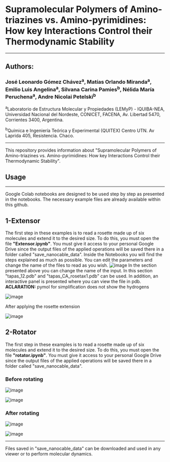 # Supramolecular Polymers of Amino-triazines vs. Amino-pyrimidines: How key Interactions Control their Thermodynamic Stability 
-----------------------------------------------------------------------------------------------------------------------------------------

## Authors: 
### José Leonardo Gómez Chávez<sup>a</sup>, Matías Orlando Miranda<sup>a</sup>, Emilio Luis Angelina<sup>a</sup>, Silvana Carina Pamies<sup>b</sup>, Nélida María Peruchena<sup>a</sup>, Andre Nicolai Petelski<sup>b</sup>

<sup>a</sup>Laboratorio de Estructura Molecular y Propiedades (LEMyP) - IQUIBA-NEA, Universidad Nacional del Nordeste, CONICET, FACENA, Av. Libertad
5470, Corrientes 3400, Argentina.

<sup>b</sup>Química e Ingeniería Teórica y Experimental (QUITEX) Centro UTN. Av Laprida 405, Resistencia. Chaco.



------------------------------------------------------------------------------------------------------------------------------------------
This repository provides information about "Supramolecular Polymers of Amino-triazines vs. Amino-pyrimidines: How key Interactions Control their Thermodynamic Stability".


##   Usage
------------------------------------------------------------------------------------------------------------------------------------------
Google Colab notebooks are designed to be used step by step as presented in the notebooks. The necessary example files are already available within this github.

##  1-Extensor
The first step in these examples is to read a rosette made up of six molecules and extend it to the desired size.
To do this, you must open the file **"Extensor.ipynb"**.
You must give it access to your personal Google Drive since the output files of the applied operations will be saved there in a folder called "save_nanocable_data".
Inside the Notebooks you will find the steps explained as much as possible. You can edit the parameters and change the name of the files to read as you wish.
![image](https://github.com/user-attachments/assets/56145103-d6b1-4867-a20a-a300f7748adb)
In the section presented above you can change the name of the input. In this section "tapas_12.pdb" and "tapas_CA_rosetax1.pdb" can be used.
In addition, an interactive panel is presented where you can view the file in pdb. **ACLARATION:** pymol for simplification does not show the hydrogens

![image](https://github.com/user-attachments/assets/761da7ef-f080-4f91-8e8a-8bf4fb94effb)

After applying the rosette extension

![image](https://github.com/user-attachments/assets/69d2d432-a31d-40d1-9dcc-c2cc7b62f0c9)


##  2-Rotator
The first step in these examples is to read a rosette made up of six molecules and extend it to the desired size.
To do this, you must open the file **"rotator.ipynb"**.
You must give it access to your personal Google Drive since the output files of the applied operations will be saved there in a folder called "save_nanocable_data".
### Before rotating

![image](https://github.com/user-attachments/assets/da6bcd4d-cc17-48f2-8314-7174e7c707f4)

![image](https://github.com/user-attachments/assets/463e0165-c8f3-4912-857e-4b4acc4b6cfe)


### After rotating

![image](https://github.com/user-attachments/assets/6f36c581-6db1-413f-80e1-9fb226d4ce22)

![image](https://github.com/user-attachments/assets/8c9489d1-a037-4463-97f1-e7e5ffaa9e0a)

------------------------------------------------------------------------------------------------------------------------------------------

Files saved in "save_nanocable_data" can be downloaded and used in any viewer or to perform molecular dynamics.

